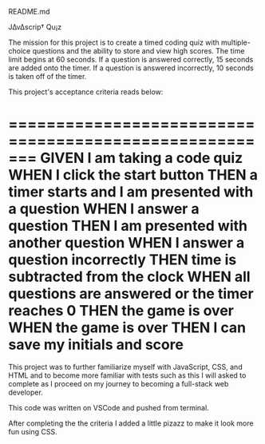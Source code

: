 README.md

J∆v∆scrip† Qu¡z


The mission for this project is to create a timed coding quiz with multiple-choice questions
and the ability to store and view high scores. The time limit begins at 60 seconds. If a question
is answered correctly, 15 seconds are added onto the timer. If a question is answered incorrectly,
10 seconds is taken off of the timer.

This project's acceptance criteria reads below:

=======================================================
GIVEN I am taking a code quiz
WHEN I click the start button
THEN a timer starts and I am presented with a question
WHEN I answer a question
THEN I am presented with another question
WHEN I answer a question incorrectly
THEN time is subtracted from the clock
WHEN all questions are answered or the timer reaches 0
THEN the game is over
WHEN the game is over
THEN I can save my initials and score
=========================================================

This project was to further familiarize myself with JavaScript, CSS, and HTML
and to become more familiar with tests such as this I will asked to complete
as I proceed on my journey to becoming a full-stack web developer.



This code was written on VSCode and pushed from terminal.

After completing the the criteria I added a little pizazz to make it look more fun using CSS.
